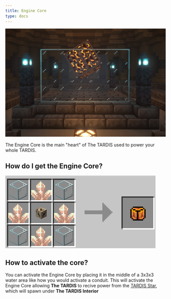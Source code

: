 ```yaml
---
title: Engine Core
type: docs
---
```


![Image of Engine Core](images/engine_core/engine_core.png)

The Engine Core is the main "heart" of The TARDIS used to power your whole TARDIS.

## How do I get the Engine Core?

![Engine Core recepie](images/engine_core/engine_core_recepie.png)

## How to activate the core?
You can activate the Engine Core by placing it in the middle of a 3x3x3 water area like how you would activate a conduit. This will activate the Engine Core allowing **The TARDIS** to recive power from the [TARDIS Star](../../mechanics/star.md), which will spawn under **The TARDIS Interior**
